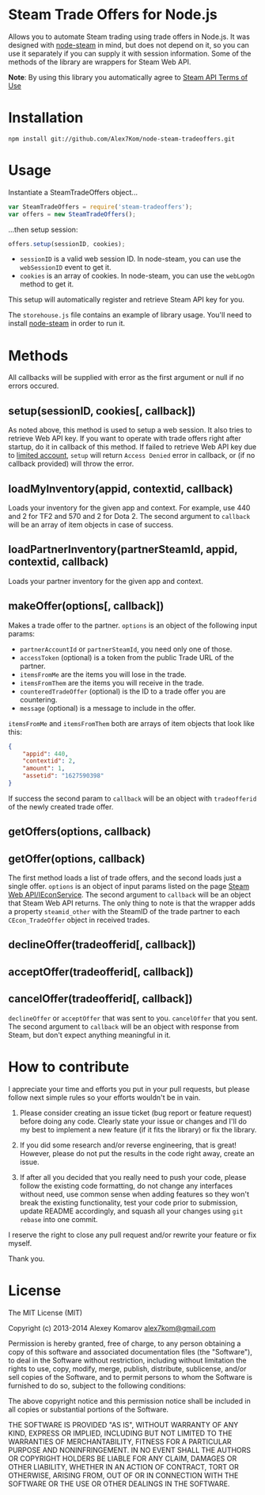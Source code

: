 # Steam Trade Offers for Node.js

Allows you to automate Steam trading using trade offers in Node.js. It was designed with [node-steam](https://github.com/seishun/node-steam) in mind, but does not depend on it, so you can use it separately if you can supply it with session information. Some of the methods of the library are wrappers for Steam Web API.

__Note__: By using this library you automatically agree to [Steam API Terms of Use](http://steamcommunity.com/dev/apiterms)

# Installation

```
npm install git://github.com/Alex7Kom/node-steam-tradeoffers.git
```

# Usage
Instantiate a SteamTradeOffers object...

```js
var SteamTradeOffers = require('steam-tradeoffers');
var offers = new SteamTradeOffers();
```

...then setup session:

```js
offers.setup(sessionID, cookies);
```

* `sessionID` is a valid web session ID. In node-steam, you can use the `webSessionID` event to get it.
* `cookies` is an array of cookies. In node-steam, you can use the `webLogOn` method to get it.

This setup will automatically register and retrieve Steam API key for you.

The `storehouse.js` file contains an example of library usage. You'll need to install [node-steam](https://github.com/seishun/node-steam) in order to run it.

# Methods

All callbacks will be supplied with error as the first argument or null if no errors occured.

## setup(sessionID, cookies[, callback])

As noted above, this method is used to setup a web session. It also tries to retrieve Web API key. If you want to operate with trade offers right after startup, do it in callback of this method.
If failed to retrieve Web API key due to [limited account](https://support.steampowered.com/kb_article.php?ref=3330-IAGK-7663), `setup` will return `Access Denied` error in callback, or (if no callback provided) will throw the error.

## loadMyInventory(appid, contextid, callback)

Loads your inventory for the given app and context. For example, use 440 and 2 for TF2 and 570 and 2 for Dota 2. The second argument to `callback` will be an array of item objects in case of success.

## loadPartnerInventory(partnerSteamId, appid, contextid, callback)

Loads your partner inventory for the given app and context.

## makeOffer(options[, callback])

Makes a trade offer to the partner. `options` is an object of the following input params:

* `partnerAccountId` or `partnerSteamId`, you need only one of those.
* `accessToken` (optional) is a token from the public Trade URL of the partner.
* `itemsFromMe` are the items you will lose in the trade.
* `itemsFromThem` are the items you will receive in the trade.
* `counteredTradeOffer` (optional) is the ID to a trade offer you are countering.
* `message` (optional) is a message to include in the offer.

`itemsFromMe` and `itemsFromThem` both are arrays of item objects that look like this:

```json
{
    "appid": 440,
    "contextid": 2,
    "amount": 1,
    "assetid": "1627590398"
}
```

If success the second param to `callback` will be an object with `tradeofferid` of the newly created trade offer.

## getOffers(options, callback)
## getOffer(options, callback)

The first method loads a list of trade offers, and the second loads just a single offer. `options` is an object of input params listed on the page [Steam Web API/IEconService](https://developer.valvesoftware.com/wiki/Steam_Web_API/IEconService). The second argument to `callback` will be an object that Steam Web API returns. The only thing to note is that the wrapper adds a property `steamid_other` with the SteamID of the trade partner to each `CEcon_TradeOffer` object in received trades.

## declineOffer(tradeofferid[, callback])
## acceptOffer(tradeofferid[, callback])
## cancelOffer(tradeofferid[, callback])

`declineOffer` or `acceptOffer` that was sent to you. `cancelOffer` that you sent. The second argument to `callback` will be an object with response from Steam, but don't expect anything meaningful in it.

# How to contribute

I appreciate your time and efforts you put in your pull requests, but please follow next simple rules so your efforts wouldn't be in vain.

  1. Please consider creating an issue ticket (bug report or feature request) before doing any code. Clearly state your issue or changes and I'll do my best to implement a new feature (if it fits the library) or fix the library.

  2. If you did some research and/or reverse engineering, that is great! However, please do not put the results in the code right away, create an issue.

  3. If after all you decided that you really need to push your code, please follow the existing code formatting, do not change any interfaces without need, use common sense when adding features so they won't break the existing functionality, test your code prior to submission, update README accordingly, and squash all your changes using `git rebase` into one commit.

I reserve the right to close any pull request and/or rewrite your feature or fix myself.

Thank you.

# License

The MIT License (MIT)

Copyright (c) 2013-2014 Alexey Komarov <alex7kom@gmail.com>

Permission is hereby granted, free of charge, to any person obtaining a copy of
this software and associated documentation files (the "Software"), to deal in
the Software without restriction, including without limitation the rights to
use, copy, modify, merge, publish, distribute, sublicense, and/or sell copies of
the Software, and to permit persons to whom the Software is furnished to do so,
subject to the following conditions:

The above copyright notice and this permission notice shall be included in all
copies or substantial portions of the Software.

THE SOFTWARE IS PROVIDED "AS IS", WITHOUT WARRANTY OF ANY KIND, EXPRESS OR
IMPLIED, INCLUDING BUT NOT LIMITED TO THE WARRANTIES OF MERCHANTABILITY, FITNESS
FOR A PARTICULAR PURPOSE AND NONINFRINGEMENT. IN NO EVENT SHALL THE AUTHORS OR
COPYRIGHT HOLDERS BE LIABLE FOR ANY CLAIM, DAMAGES OR OTHER LIABILITY, WHETHER
IN AN ACTION OF CONTRACT, TORT OR OTHERWISE, ARISING FROM, OUT OF OR IN
CONNECTION WITH THE SOFTWARE OR THE USE OR OTHER DEALINGS IN THE SOFTWARE.
